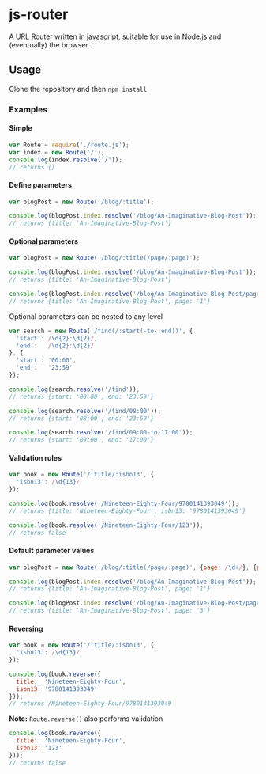 js-router
=========

A URL Router written in javascript, suitable for use in Node.js and (eventually) the browser.

Usage
-----

Clone the repository and then `npm install`

### Examples

#### Simple
```js
var Route = require('./route.js');
var index = new Route('/');
console.log(index.resolve('/'));
// returns {}
```

#### Define parameters
```js
var blogPost = new Route('/blog/:title');

console.log(blogPost.index.resolve('/blog/An-Imaginative-Blog-Post'));
// returns {title: 'An-Imaginative-Blog-Post'}
```

#### Optional parameters
```js
var blogPost = new Route('/blog/:title(/page/:page)');

console.log(blogPost.index.resolve('/blog/An-Imaginative-Blog-Post'));
// returns {title: 'An-Imaginative-Blog-Post'}

console.log(blogPost.index.resolve('/blog/An-Imaginative-Blog-Post/page/1'));
// returns {title: 'An-Imaginative-Blog-Post', page: '1'}
```

Optional parameters can be nested to any level

```js
var search = new Route('/find(/:start(-to-:end))', {
  'start': /\d{2}:\d{2}/,
  'end':   /\d{2}:\d{2}/
}, {
  'start': '00:00',
  'end':   '23:59'
});

console.log(search.resolve('/find'));
// returns {start: '00:00', end: '23:59'}

console.log(search.resolve('/find/08:00'));
// returns {start: '08:00', end: '23:59'}

console.log(search.resolve('/find/09:00-to-17:00'));
// returns {start: '09:00', end: '17:00'}
```

#### Validation rules
```js
var book = new Route('/:title/:isbn13', {
  'isbn13': /\d{13}/
});

console.log(book.resolve('/Nineteen-Eighty-Four/9780141393049'));
// returns {title: 'Nineteen-Eighty-Four', isbn13: '9780141393049'}

console.log(book.resolve('/Nineteen-Eighty-Four/123'));
// returns false
```

#### Default parameter values
```js
var blogPost = new Route('/blog/:title(/page/:page)', {page: /\d+/}, {page: 1});

console.log(blogPost.index.resolve('/blog/An-Imaginative-Blog-Post'));
// returns {title: 'An-Imaginative-Blog-Post', page: '1'}

console.log(blogPost.index.resolve('/blog/An-Imaginative-Blog-Post/page/3'));
// returns {title: 'An-Imaginative-Blog-Post', page: '3'}
```

#### Reversing
```js
var book = new Route('/:title/:isbn13', {
  'isbn13': /\d{13}/
});

console.log(book.reverse({
  title:  'Nineteen-Eighty-Four',
  isbn13: '9780141393049'
}));
// returns /Nineteen-Eighty-Four/9780141393049
```

__Note:__ `Route.reverse()` also performs validation

```js
console.log(book.reverse({
  title:  'Nineteen-Eighty-Four',
  isbn13: '123'
}));
// returns false
```
